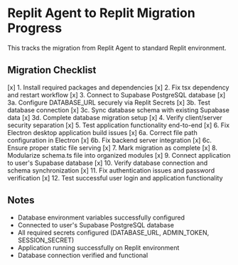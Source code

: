 # Replit Agent to Replit Migration Progress

This tracks the migration from Replit Agent to standard Replit environment.

## Migration Checklist

[x] 1. Install required packages and dependencies
[x] 2. Fix tsx dependency and restart workflow 
[x] 3. Connect to Supabase PostgreSQL database
  [x] 3a. Configure DATABASE_URL securely via Replit Secrets
  [x] 3b. Test database connection
  [x] 3c. Sync database schema with existing Supabase data
  [x] 3d. Complete database migration setup
[x] 4. Verify client/server security separation
[x] 5. Test application functionality end-to-end
[x] 6. Fix Electron desktop application build issues
  [x] 6a. Correct file path configuration in Electron
  [x] 6b. Fix backend server integration
  [x] 6c. Ensure proper static file serving
[x] 7. Mark migration as complete
[x] 8. Modularize schema.ts file into organized modules
[x] 9. Connect application to user's Supabase database
[x] 10. Verify database connection and schema synchronization
[x] 11. Fix authentication issues and password verification
[x] 12. Test successful user login and application functionality

## Notes
- Database environment variables successfully configured  
- Connected to user's Supabase PostgreSQL database
- All required secrets configured (DATABASE_URL, ADMIN_TOKEN, SESSION_SECRET)
- Application running successfully on Replit environment
- Database connection verified and functional